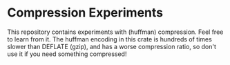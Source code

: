 # Compression Experiments
This repository contains experiments with (huffman) compression. Feel free to learn from it. The huffman encoding in this crate is hundreds of times slower than DEFLATE (gzip), and has a worse compression ratio, so don't use it if you need something compressed!